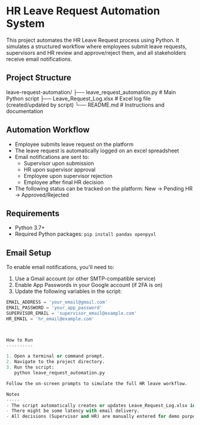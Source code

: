 HR Leave Request Automation System
==================================

This project automates the HR Leave Request process using Python. It simulates a structured workflow where employees submit leave requests, supervisors and HR review and approve/reject them, and all stakeholders receive email notifications.

Project Structure
-----------------

leave-request-automation/
├── leave_request_automation.py       # Main Python script
├── Leave_Request_Log.xlsx            # Excel log file (created/updated by script)
└── README.md                         # Instructions and documentation

Automation Workflow
-------------------

- Employee submits leave request on the platform
- The leave request is automatically logged on an excel spreadsheet
- Email notifications are sent to:
  - Supervisor upon submission
  - HR upon supervisor approval
  - Employee upon supervisor rejection
  - Employee after final HR decision
- The following status can be tracked on the platform: New → Pending HR → Approved/Rejected

Requirements
------------

- Python 3.7+
- Required Python packages:
  `pip install pandas openpyxl`

Email Setup
-----------

To enable email notifications, you'll need to:

1. Use a Gmail account (or other SMTP-compatible service)
2. Enable App Passwords in your Google account (if 2FA is on)
3. Update the following variables in the script:

```python
EMAIL_ADDRESS = 'your_email@gmail.com'
EMAIL_PASSWORD = 'your_app_password'
SUPERVISOR_EMAIL = 'supervisor_email@example.com'
HR_EMAIL = 'hr_email@example.com'



How to Run
----------

1. Open a terminal or command prompt.
2. Navigate to the project directory.
3. Run the script:
   python leave_request_automation.py

Follow the on-screen prompts to simulate the full HR leave workflow.

Notes
-----
- The script automatically creates or updates Leave_Request_Log.xlsx in the same directory.
- There might be some latency with email delivery.
- All decisions (Supervisor and HR) are manually entered for demo purposes.

